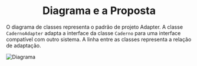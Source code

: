 <h1 align="center">Diagrama e a Proposta</h1>

O diagrama de classes representa o padrão de projeto Adapter. 
A classe `CadernoAdapter` adapta a interface da classe `Caderno` para uma interface compatível com outro sistema. 
A linha entre as classes representa a relação de adaptação.

![](./docs/diagram.jpg?raw=true "Diagrama")
